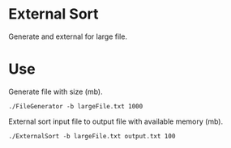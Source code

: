 External Sort
===================

Generate and external for large file.

Use
===================

Generate file with size (mb).
```
./FileGenerator -b largeFile.txt 1000
```

External sort input file to output file with available memory (mb).
```
./ExternalSort -b largeFile.txt output.txt 100
```


